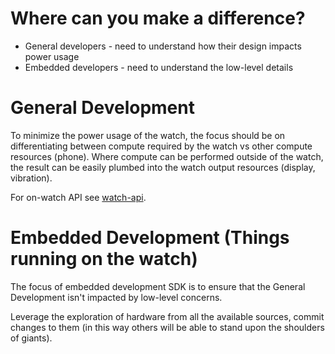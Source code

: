 Where can you make a difference?
================================================================================
* General developers - need to understand how their design impacts power usage
* Embedded developers - need to understand the low-level details

General Development
================================================================================
To minimize the power usage of the watch, the focus should be on differentiating
between compute required by the watch vs other compute resources (phone). Where
compute can be performed outside of the watch, the result can be easily plumbed
into the watch output resources (display, vibration).

For on-watch API see [watch-api](watch-api.md).

Embedded Development (Things running on the watch)
================================================================================
The focus of embedded development SDK is to ensure that the General Development
isn't impacted by low-level concerns.

Leverage the exploration of hardware from all the available sources, commit
changes to them (in this way others will be able to stand upon the shoulders
of giants).

